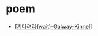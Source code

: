 # poem

- [[기다려라(wait)-Galway-Kinnel]]

[//begin]: # "Autogenerated link references for markdown compatibility"
[기다려라(wait)-galway-kinnel]: 기다려라(wait)-Galway-Kinnel "기다려라(wait)-Galway Kinnel"
[//end]: # "Autogenerated link references"
